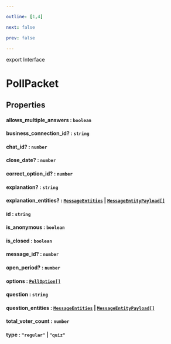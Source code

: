 ```yaml
---

outline: [1,4]

next: false

prev: false

---
```


export Interface
# PollPacket

## Properties

#### allows_multiple_answers : `boolean`

#### business_connection_id? : `string`

#### chat_id? : `number`

#### close_date? : `number`

#### correct_option_id? : `number`

#### explanation? : `string`

#### explanation_entities? : [`MessageEntities`](../classes/MessageEntities.md) \| [`MessageEntityPayload[]`](./MessageEntityPayload.md)

#### id : `string`

#### is_anonymous : `boolean`

#### is_closed : `boolean`

#### message_id? : `number`

#### open_period? : `number`

#### options : [`PollOption[]`](./PollOption.md)

#### question : `string`

#### question_entities : [`MessageEntities`](../classes/MessageEntities.md) \| [`MessageEntityPayload[]`](./MessageEntityPayload.md)

#### total_voter_count : `number`

#### type : `"regular"` \| `"quiz"`
